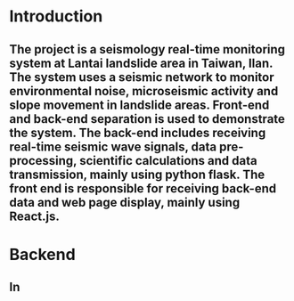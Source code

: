 # Introduction
## The project is a seismology real-time monitoring system at Lantai landslide area in Taiwan, Ilan. The system uses a seismic network to monitor environmental noise, microseismic activity and slope movement in landslide areas. Front-end and back-end separation is used to demonstrate the system. The back-end includes receiving real-time seismic wave signals, data pre-processing, scientific calculations and data transmission, mainly using python flask. The front end is responsible for receiving back-end data and web page display, mainly using React.js.

# Backend
## In
